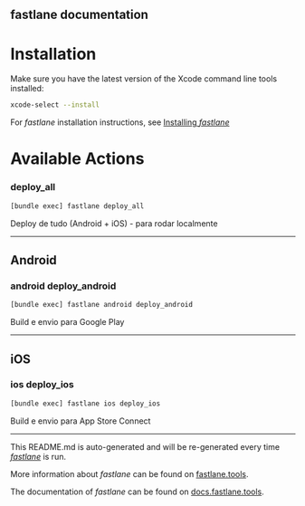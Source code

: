 fastlane documentation
----

# Installation

Make sure you have the latest version of the Xcode command line tools installed:

```sh
xcode-select --install
```

For _fastlane_ installation instructions, see [Installing _fastlane_](https://docs.fastlane.tools/#installing-fastlane)

# Available Actions

### deploy_all

```sh
[bundle exec] fastlane deploy_all
```

Deploy de tudo (Android + iOS) - para rodar localmente

----


## Android

### android deploy_android

```sh
[bundle exec] fastlane android deploy_android
```

Build e envio para Google Play

----


## iOS

### ios deploy_ios

```sh
[bundle exec] fastlane ios deploy_ios
```

Build e envio para App Store Connect

----

This README.md is auto-generated and will be re-generated every time [_fastlane_](https://fastlane.tools) is run.

More information about _fastlane_ can be found on [fastlane.tools](https://fastlane.tools).

The documentation of _fastlane_ can be found on [docs.fastlane.tools](https://docs.fastlane.tools).

